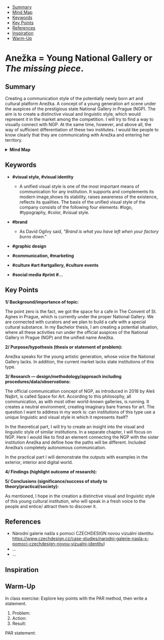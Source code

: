 <!-- Table of Contents, in-page navigation -->

- [Summary](#summary)
- [Mind Map](#mind-map)
- [Keywords](#keywords)
- [Key Points](#key-points)
- [References](#references)
- [Inspiration](#inspiration)
- [Warm-Up](#warm-up)

# Anežka = Young National Gallery or *The missing piece*.

## Summary

Creating a communication style of the potentially newly born art and cultural platform Anežka. A concept of a young generation art scene under the auspices of the prestigious state National Gallery in Prague (NGP). The aim is to create a distinctive visual and linguistic style, which would represent it in the market among the competition. I will try to find a way to visually connect with NGP. At the same time, however, and above all, the way of sufficient differentiation of these two institutes. I would like people to know clearly that they are communicating with Anežka and entering her territory.

<!-- Disclosure widget, HTML in Markdown -->

<details>
  <summary><b>Mind Map</b></summary>
  <img alt="Gray box placeholder image, for position only." src="./img/thesis-mind-map.png">
</details>

## Keywords

- **#visual style, #visual identity** 
    - A unified visual style is one of the most important means of communication for any institution. It supports and complements its modern image,shows its stability, raises awareness of the existence, reflects its qualities. The basis of the unified visual style of the company consists of the following four elements: #logo, #typography, #color, #visual style.


- **#brand**
    - As David Ogilvy said, *"Brand is what you have left when your factory burns down."*

- **#graphic design**
- **#communication, #marketing**
- **#culture #art #artgallery, #culture events**
- **#social media #print #...**

## Key Points

**1/ Background/importance of topic:** 

The point zero is the fact, we got the space for a cafe in The Convent of St. Agnes in Prague, which is currently under the proper National Gallery. We are connected with curators and we plan to build a cafe with a special cultural substance. In my Bachelor thesis, I am creating a potential situation, where all these activities run under the official auspices of the National Gallery in Prague (NGP) and the unified name Anežka. 

**2/ Purpose/hypothesis (thesis or statement of problem):** 

Anežka speaks for the young artistic generation, whose voice the National Gallery lacks. In addition, the current market lacks state institutions of this type. 

**3/ Research — design/methodology/approach including procedures/data/observations:** 

The official communication concept of NGP, as introduced in 2018 by Aleš Najbrt, is called Space for Art. According to this philosophy, all communication, as with most other world-known galleries, is running. It creates a neutral environment, creating imaginary bare frames for art. The question I want to address in my work is: can institutions of this type use a unique linguistic and visual style in which it represents itself?

In the theoretical part, I will try to create an insight into the visual and linguistic style of similar institutions. In a separate chapter, I will focus on NGP. Here I would like to find an element connecting the NGP with the sister institution Anežka and define how the paths will be different. Included Anežka’s completely autonomous communication. 

In the practical part I will demonstrate the outputs with examples in the exterior, interior and digital world.

**4/ Findings (highlight outcome of research):**

**5/ Conclusions (significance/success of study to theory/practical/society):**

As mentioned, I hope in the creation a distinctive visual and linguistic style of this young cultural institution, who will speak in a fresh voice to the people and entice/ attract them to discover it.

<!-- Key points; aim for **30–60 words** each. -->

## References

<!-- Add reference list. See Reference List Style -->

- Národní galerie našla s pomocí CZECHDESIGN novou vizuální identitu: https://www.czechdesign.cz/case-studies/narodni-galerie-nasla-s-pomoci-czechdesign-novou-vizualni-identitu)
- …
- …

## Inspiration

<!-- Optional section, see https://evajunkova.github.io/english-for-designers/08-clarity-first/#inspiration -->

## Warm-Up

In class exercise: Explore key points with the PAR method, then write a statement.

1. Problem:
2. Action:
3. Result:

<!-- Put it all together in a statement -->

PAR statement:
